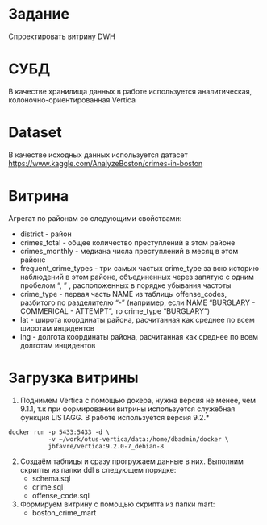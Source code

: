 # Задание
Спроектировать витрину DWH
# СУБД 
В качестве хранилища данных в работе используется аналитическая, колоночно-ориентированная Vertica
# Dataset 
В качестве исходных данных используется датасет https://www.kaggle.com/AnalyzeBoston/crimes-in-boston
# Витрина
Агрегат по районам со следующими свойствами:
* district - район
* crimes_total - общее количество преступлений в этом районе
* crimes_monthly - медиана числа преступлений в месяц в этом районе
* frequent_crime_types - три самых частых crime_type за всю историю наблюдений в этом районе, объединенных через запятую с одним пробелом “, ” , расположенных в порядке убывания частоты
* crime_type - первая часть NAME из таблицы offense_codes, разбитого по разделителю “-” (например, если NAME “BURGLARY - COMMERICAL - ATTEMPT”, то crime_type “BURGLARY”)
* lat - широта координаты района, расчитанная как среднее по всем широтам инцидентов
* lng - долгота координаты района, расчитанная как среднее по всем долготам инцидентов


# Загрузка витрины
1. Поднимем Vertica с помощью докера, нужна версия не менее, чем 9.1.1, т.к при формировании витрины используется служебная функция LISTAGG. В работе используется версия 9.2.*
```
docker run -p 5433:5433 -d \
           -v ~/work/otus-vertica/data:/home/dbadmin/docker \
           jbfavre/vertica:9.2.0-7_debian-8
```
2. Создаём таблицы и сразу прогружаем данные в них. Выполним скрипты из папки ddl в следующем порядке:
   - schema.sql
   - crime.sql
   - offense_code.sql
3. Формируем витрину с помощью скрипта из папки mart:
   - boston_crime_mart
